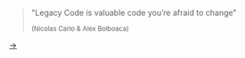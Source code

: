 <div style="height:200px">&nbsp;</div>

> "Legacy Code is valuable code you’re afraid to change"
>
> <small>(Nicolas Carlo & Alex Bolboaca)</small>

[→](04-def-tech-debt.md)
